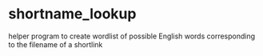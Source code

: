 # shortname_lookup
helper program to create wordlist of possible English words corresponding to the filename of a shortlink
